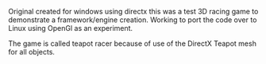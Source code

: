 Original created for windows using directx this was a test 3D racing game to demonstrate a framework/engine creation. Working to port the code over to Linux using OpenGl as an experiment.

The game is called teapot racer because of use of the DirectX Teapot mesh for all objects.